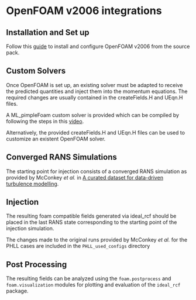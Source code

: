 # OpenFOAM v2006 integrations

## Installation and Set up
Follow this [guide](https://www.cemf.ir/how-to-install-openfoam-v2006-from-source-pack/) to install and configure OpenFOAM v2006 from the source pack.


## Custom Solvers
Once OpenFOAM is set up, an existing solver must be adapted to receive the predicted quantities and inject them into the momentum equations. The required changes are usually contained in the createFields.H and UEqn.H files.

A ML_pimpleFoam custom solver is provided which can be compiled by following the steps in this [video](https://www.youtube.com/watch?v=MiUDCOhbQaM).

Alternatively, the provided createFields.H and UEqn.H files can be used to customize an existent OpenFOAM solver.

## Converged RANS Simulations
The starting point for injection consists of a converged RANS simulation as provided by McConkey *et al.* in [A curated dataset for data-driven
turbulence modelling](https://doi.org/10.34740/kaggle/dsv/2637500).

## Injection
The resulting foam compatible fields generated via ideal_rcf should be placed in the last RANS state corresponding to the starting point of the injection simulation.

The changes made to the original runs provided by McConkey *et al.* for the PHLL cases are included in the ```PHLL_used_configs``` directory

## Post Processing
The resulting fields can be analyzed using the ```foam.postprocess``` and ```foam.visualization``` modules for plotting and evaluation of the ```ideal_rcf``` package.